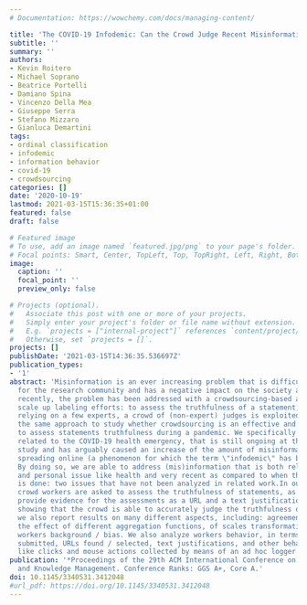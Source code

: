```yaml
---
# Documentation: https://wowchemy.com/docs/managing-content/

title: 'The COVID-19 Infodemic: Can the Crowd Judge Recent Misinformation Objectively?'
subtitle: ''
summary: ''
authors:
- Kevin Roitero
- Michael Soprano
- Beatrice Portelli
- Damiano Spina
- Vincenzo Della Mea
- Giuseppe Serra
- Stefano Mizzaro
- Gianluca Demartini
tags:
- ordinal classification
- infodemic
- information behavior
- covid-19
- crowdsourcing
categories: []
date: '2020-10-19'
lastmod: 2021-03-15T15:36:35+01:00
featured: false
draft: false

# Featured image
# To use, add an image named `featured.jpg/png` to your page's folder.
# Focal points: Smart, Center, TopLeft, Top, TopRight, Left, Right, BottomLeft, Bottom, BottomRight.
image:
  caption: ''
  focal_point: ''
  preview_only: false

# Projects (optional).
#   Associate this post with one or more of your projects.
#   Simply enter your project's folder or file name without extension.
#   E.g. `projects = ["internal-project"]` references `content/project/deep-learning/index.md`.
#   Otherwise, set `projects = []`.
projects: []
publishDate: '2021-03-15T14:36:35.536697Z'
publication_types:
- '1'
abstract: 'Misinformation is an ever increasing problem that is difficult to solve
  for the research community and has a negative impact on the society at large. Very
  recently, the problem has been addressed with a crowdsourcing-based approach to
  scale up labeling efforts: to assess the truthfulness of a statement, instead of
  relying on a few experts, a crowd of (non-expert) judges is exploited. We follow
  the same approach to study whether crowdsourcing is an effective and reliable method
  to assess statements truthfulness during a pandemic. We specifically target statements
  related to the COVID-19 health emergency, that is still ongoing at the time of the
  study and has arguably caused an increase of the amount of misinformation that is
  spreading online (a phenomenon for which the term \"infodemic\" has been used).
  By doing so, we are able to address (mis)information that is both related to a sensitive
  and personal issue like health and very recent as compared to when the judgment
  is done: two issues that have not been analyzed in related work.In our experiment,
  crowd workers are asked to assess the truthfulness of statements, as well as to
  provide evidence for the assessments as a URL and a text justification. Besides
  showing that the crowd is able to accurately judge the truthfulness of the statements,
  we also report results on many different aspects, including: agreement among workers,
  the effect of different aggregation functions, of scales transformations, and of
  workers background / bias. We also analyze workers behavior, in terms of queries
  submitted, URLs found / selected, text justifications, and other behavioral data
  like clicks and mouse actions collected by means of an ad hoc logger.'
publication: '*Proceedings of the 29th ACM International Conference on Information
  and Knowledge Management. Conference Ranks: GGS A+, Core A.'
doi: 10.1145/3340531.3412048  
#url_pdf: https://doi.org/10.1145/3340531.3412048
---
```

